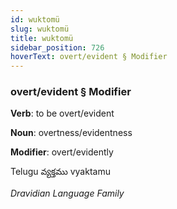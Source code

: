 ```yaml
---
id: wuktomü
slug: wuktomü
title: wuktomü
sidebar_position: 726
hoverText: overt/evident § Modifier
---
```


### overt/evident § Modifier

**Verb**: to be overt/evident

**Noun**: overtness/evidentness

**Modifier**: overt/evidently

Telugu వ్యక్తము vyaktamu 

*Dravidian Language Family*